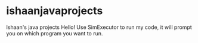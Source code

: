 # ishaanjavaprojects
Ishaan's java projects
Hello! Use SimExecutor to run my code, it will prompt you on which program you want to run.
